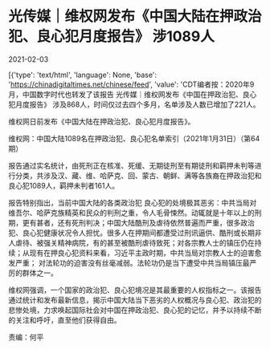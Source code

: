 # 光传媒｜维权网发布《中国大陆在押政治犯、良心犯月度报告》 涉1089人

2021-02-03

[{'type': 'text/html', 'language': None, 'base': 'https://chinadigitaltimes.net/chinese/feed', 'value': 'CDT编者按：2020年9月，中国数字时代也转发了该报告 光传媒｜维权网发布《中国在押政治犯、良心犯月度报告》 涉及868人，时间仅过去四个多月，名单涉及人数已增加了221人。

维权网日前发布《中国大陆在押政治犯、良心犯月度报告》。

维权网：中国大陆1089名在押政治犯、良心犯名单索引（2021年1月31日）（第64期）

报告通过实名统计，由死刑正在核准、死缓、无期徒刑至有期徒刑和羁押未判等进行分类，共涉及汉、藏、维、哈萨克、回、蒙古、朝鲜、满等各族裔在押政治犯和良心犯1089人，羁押未判者161人。

报告特别指出，当前中国大陆的各类政治犯 良心犯的处境极其恶劣：中共当局对维吾尔、哈萨克族精英和民众的判刑之重，令人毛骨悚然。动辄就是十年以上的刑期，更有甚者，还有死刑判决；中国大陆酷刑及虐待依然普遍而严重，很多政治犯、良心犯健康状况令人担忧。很多人在押期间都遭受过刑讯逼供、酷刑或长期非人虐待、被强关精神病院，有的甚至被酷刑虐待致死；对各宗教人士的镇压仍在持续；从现有在押良心犯资料来看，习近平主政时期，中共当局对宗教人士的迫害愈发严重； 对法轮功的迫害没有丝毫减弱。法轮功仍是当下遭受中共当局镇压最严厉的群体之一。

维权网强调，一个国家的政治犯、良心犯境况是其最重要的人权指标之一。该报告通过统计和发布最新信息，揭示中国大陆当下恶劣的人权概况与良心犯、政治犯的悲惨处境，力求唤起国际社会对中国在押政治犯、良心犯的记忆，并予以持续不断的关注和呼吁，直至他们获得自由。

责编：何平

